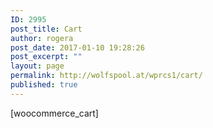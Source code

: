 ```yaml
---
ID: 2995
post_title: Cart
author: rogera
post_date: 2017-01-10 19:28:26
post_excerpt: ""
layout: page
permalink: http://wolfspool.at/wprcs1/cart/
published: true
---
```

[woocommerce_cart]